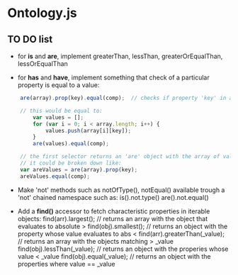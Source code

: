 # Ontology.js 

## TO DO list

- for **is** and **are**, implement greaterThan, lessThan, greaterOrEqualThan, lessOrEqualThan

- for **has** and **have**, implement something that check of a particular property is equal to a value: 
```javascript
    are(array).prop(key).equal(comp);  // checks if property 'key' in all object is equal to 'comp'

    // this would be equal to:
        var values = [];
        for (var i = 0; i < array.length; i++) {
            values.push(array[i][key]);
        }
        are(values).equal(comp);

    // the first selector returns an 'are' object with the array of values of the 'key' prop
    // it could be broken down like:
    var areValues = are(array).prop(key);
    areValues.equal(comp);
```

- Make 'not' methods such as notOfType(), notEqual() available trough a 'not' chained namespace such as:
    is().not.type()
    are().not.equal()

- Add a **find()** accessor to fetch characteristic properties in iterable objects:
    find(arr).largest();            // returns an array with the object that evaluates to absolute >
    find(obj).smallest();           // returns an object with the property whose value evaluates to abs <
    find(arr).greaterThan(_value);  // returns an array with the objects matching > _value
    find(obj).lessThan(_value);     // returns an object with the properies whose value < _value
    find(obj).equal(_value);        // returns an object with the properties where value == _value

